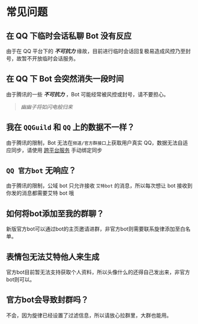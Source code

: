 # 常见问题

## 在 QQ 下临时会话私聊 Bot 没有反应

由于在 QQ 平台下的 ***不可抗力*** 缘故，目前进行临时会话回复极易造成风控乃至封号，故暂不开放临时会话服务。

## 在 QQ 下 Bot 会突然消失一段时间

由于腾讯的一些 ***不可抗力*** ，Bot 可能经常被风控或封号，请不要担心。

> *幽幽子将如闪电般归来*

## 我在 `QQGuild` 和 `QQ` 上的数据不一样？

由于腾讯的限制，Bot 无法在`频道/官方群接口`上获取用户真实 QQ，数据无法自适应同步，请使用 [跨平台服务](../function/admin/platform.md) 手动绑定同步

## `QQ 官方bot` 无响应？

由于腾讯的限制，公域 bot 只允许接收 `艾特bot` 的消息，所以每次想让 bot 接收到你发的消息都需要艾特 bot 哦
## 如何将bot添加至我的群聊？

 新版官方bot可以通过bot的主页邀请进群，非官方bot则需要联系旋律添加至白名单。

## 表情包无法艾特他人来生成

官方bot目前暂无法支持获取个人资料，所以头像什么的还得自己发出来，非官方bot则可以。

## 官方bot会导致封群吗？

不会，因为旋律已经设置了过滤信息，所以请放心拉群里，大群也能用。

